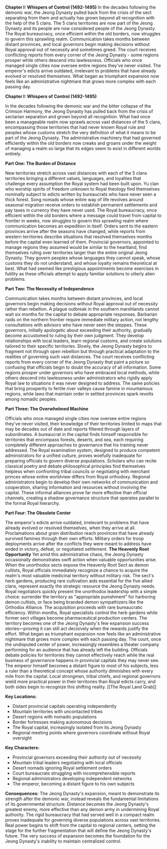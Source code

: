 **Chapter I: Whispers of Control (1492-1495)** In the decades following the demonic war, the Jeong Dynasty pulled back from the crisis of the sect separating from them and actually has grown beyond all recognition with the help of the 5 clans. The 5 clans territories are now part of the Jeong Dynasty and its people are now considered people of the Jeong Dynasty. The Royal bureaucracy, once efficient within the old borders, now struggles to govern this sprawling realm. Communication takes months between distant provinces, and local governors begin making decisions without Royal approval out of necessity and sometimes greed. The court receives conflicting reports from every corner of the Jeong Dynasty - some regions prosper while others descend into lawlessness. Officials who once managed single cities now oversee entire regions they've never visited. The emperor's edicts arrive outdated, irrelevant to problems that have already evolved or resolved themselves. What began as triumphant expansion now feels like an administrative nightmare that grows more complex with each passing day.

**Chapter I: Whispers of Control (1492-1495)**

In the decades following the demonic war and the bitter collapse of the Crimson Harmony, the Jeong Dynasty has pulled back from the crisis of sectarian separation and grown beyond all recognition. What had once been a manageable realm now sprawls across vast distances of the 5 clans, encompassing those territories that had never known Royal rule and peoples whose customs stretch the very definition of what it means to be part of the Jeong Dynasty. The administrative machinery that had governed efficiently within the old borders now creaks and groans under the weight of managing a realm so large that its edges seem to exist in different worlds entirely.

**Part One: The Burden of Distance**

New territories stretch across vast distances with each of the 5 clans territories bringing a different values, languages, and loyalties that challenge every assumption the Royal system had been built upon. Yu clan who worship spirits of freedom unknown to Royal theology find themselves nominally subject to edicts written by bureaucrats who have never seen a thick forest. Song nomads whose entire way of life revolves around seasonal migration receive orders to establish permanent settlements and pay taxes in currency they have never used.
The Royal bureaucracy, once efficient within the old borders where a message could travel from capital to frontier in weeks, now struggles to govern this sprawling realm where communication becomes an expedition in itself. Orders sent to the eastern provinces arrive after the seasons have changed, while reports from western territories describe situations that resolved themselves months before the capital even learned of them.
Provincial governors, appointed to manage regions they assumed would be similar to the heartland, find themselves ruling over territories larger than the entire original Jeong Dynasty. They govern peoples whose languages they cannot speak, whose customs they do not understand, and whose loyalty remains theoretical at best. What had seemed like prestigious appointments become exercises in futility as these officials attempt to apply familiar solutions to utterly alien problems.

**Part Two: The Necessity of Independence**

Communication takes months between distant provinces, and local governors begin making decisions without Royal approval out of necessity rather than rebellion. A plague outbreak in the southern marshlands cannot wait six months for the capital to debate appropriate responses. Barbarian raids on the northern frontier require immediate military action, not lengthy consultations with advisors who have never seen the steppes.
These governors, initially apologetic about exceeding their authority, gradually become accustomed to ruling by their own judgment. They develop relationships with local leaders, learn regional customs, and create solutions tailored to their specific territories. Slowly, the Jeong Dynasty begins to fragment not through open rebellion but through practical adaptation to the realities of governing such vast distances.
The court receives conflicting reports from every corner of the Jeong Dynasty that paint a picture so confusing that officials begin to doubt the accuracy of all information. Some regions prosper under governors who have embraced local methods, while others descend into lawlessness under administrators who rigidly apply Royal law to situations it was never designed to address. The same policies that bring prosperity to fertile river valleys cause famine in mountainous regions, while laws that maintain order in settled provinces spark revolts among nomadic peoples.

**Part Three: The Overwhelmed Machine**

Officials who once managed single cities now oversee entire regions they've never visited, their knowledge of their territories limited to maps that may be decades out of date and reports filtered through layers of subordinates. A bureaucrat in the capital finds himself responsible for territories that encompass forests, deserts, and sea, each requiring completely different approaches to governance that his training never addressed.
The Royal examination system, designed to produce competent administrators for a unified culture, proves woefully inadequate for preparing officials to govern diverse populations. Scholars who can recite classical poetry and debate philosophical principles find themselves helpless when confronting tribal councils or negotiating with merchant princes whose entire worldview differs from Royal orthodoxy.
Regional administrators begin to develop their own networks of communication and cooperation, sharing information and resources without involving the capital. These informal alliances prove far more effective than official channels, creating a shadow governance structure that operates parallel to the formal Royal hierarchy.

**Part Four: The Obsolete Center**

The emperor's edicts arrive outdated, irrelevant to problems that have already evolved or resolved themselves, when they arrive at all. Proclamations about grain distribution reach provinces that have already survived famines through their own efforts. Military orders for troop deployments arrive after the conflicts they were meant to address have ended in victory, defeat, or negotiated settlement.
**The Heavenly Root Opportunity**
Yet amid this administrative chaos, the Jeong Dynasty occasionally demonstrates swift action when valuable opportunities arise. When the unorthodox sects expose the Heavenly Root Sect as demon cultists, Royal officials immediately recognize a chance to acquire the realm's most valuable medicinal territory without military risk.
The sect's herb gardens, producing rare cultivation aids essential for the five allied clans, represent exactly the strategic resource the Jeong Dynasty needs. Royal negotiators quickly present the unorthodox leadership with a simple choice: surrender the territory as "appropriate punishment" for harboring demon cultists, or face being branded demon sympathizers like the Orthodox Alliance.
The acquisition proceeds with rare bureaucratic efficiency. Within months, Royal specialists control the herb gardens while former sect villages become pharmaceutical production centers. The territory becomes one of the Jeong Dynasty's few expansion success stories—proving it can still act decisively when the rewards justify the effort.
What began as triumphant expansion now feels like an administrative nightmare that grows more complex with each passing day. The court, once the undisputed center of power, increasingly resembles a theater company performing for an audience that has already left the building. Officials debate policies for territories they cannot effectively reach while the real business of governance happens in provincial capitals they may never see.
The emperor himself becomes a distant figure to most of his subjects, less a ruler than a theoretical concept whose authority diminishes with every mile from the capital. Local strongmen, tribal chiefs, and regional governors wield more practical power in their territories than Royal edicts carry, and both sides begin to recognize this shifting reality.
[[The Royal Land Grab]]



**Key Locations:**

- Distant provincial capitals operating independently
- Mountain territories with uncontacted tribes
- Desert regions with nomadic populations
- Border fortresses making autonomous decisions
- The Royal capital, increasingly isolated from its Jeong Dynasty
- Regional meeting points where governors coordinate without Royal oversight

**Key Characters:**

- Provincial governors exceeding their authority out of necessity
- Mountain tribal leaders negotiating with local officials
- Desert nomads ignoring Royal settlement orders
- Court bureaucrats struggling with incomprehensible reports
- Regional administrators developing independent networks
- The emperor, becoming a distant figure to his own subjects

**Consequences:** The Jeong Dynasty's expansion, meant to demonstrate its strength after the demonic war, instead reveals the fundamental limitations of its governmental structure. Distance becomes the Jeong Dynasty's greatest enemy, more effective than any demon army in undermining Royal authority. The rigid bureaucracy that had served well in a compact realm proves inadequate for governing diverse populations across vast territories. Real power begins to shift from the capital to regional centers, setting the stage for the further fragmentation that will define the Jeong Dynasty's future. The very success of expansion becomes the foundation for the Jeong Dynasty's inability to maintain centralized control.